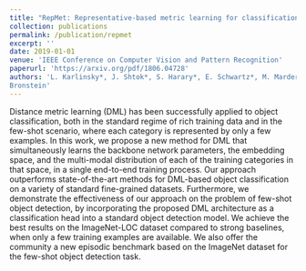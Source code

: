 ```yaml
---
title: "RepMet: Representative-based metric learning for classification and one-shot object detection"
collection: publications
permalink: /publication/repmet
excerpt: ''
date: 2019-01-01
venue: 'IEEE Conference on Computer Vision and Pattern Recognition'
paperurl: 'https://arxiv.org/pdf/1806.04728'
authors: 'L. Karlinsky*, J. Shtok*, S. Harary*, E. Schwartz*, M. Marder, S. Pankanti, R. Feris, A. Kumar, R. Giryes and A.
Bronstein'
---
```

Distance metric learning (DML) has been successfully applied to object classification, both in the standard regime of rich training data and in the few-shot scenario, where each category is represented by only a few examples. In this work, we propose a new method for DML that simultaneously learns the backbone network parameters, the embedding space, and the multi-modal distribution of each of the training categories in that space, in a single end-to-end training process. Our approach outperforms state-of-the-art methods for DML-based object classification on a variety of standard fine-grained datasets. Furthermore, we demonstrate the effectiveness of our approach on the problem of few-shot object detection, by incorporating the proposed DML architecture as a classification head into a standard object detection model. We achieve the best results on the ImageNet-LOC dataset compared to strong baselines, when only a few training examples are available. We also offer the community a new episodic benchmark based on the ImageNet dataset for the few-shot object detection task.